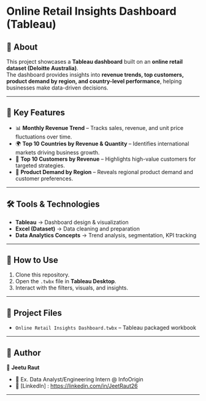 # Online Retail Insights Dashboard (Tableau)

## 📌 About
This project showcases a **Tableau dashboard** built on an **online retail dataset (Deloitte Australia)**.  
The dashboard provides insights into **revenue trends, top customers, product demand by region, and country-level performance**, helping businesses make data-driven decisions.  

---

## 🎯 Key Features
- 📊 **Monthly Revenue Trend** – Tracks sales, revenue, and unit price fluctuations over time.  
- 🌍 **Top 10 Countries by Revenue & Quantity** – Identifies international markets driving business growth.  
- 👥 **Top 10 Customers by Revenue** – Highlights high-value customers for targeted strategies.  
- 🛒 **Product Demand by Region** – Reveals regional product demand and customer preferences.  

---

## 🛠️ Tools & Technologies
- **Tableau** → Dashboard design & visualization  
- **Excel (Dataset)** → Data cleaning and preparation  
- **Data Analytics Concepts** → Trend analysis, segmentation, KPI tracking  

---

## 🚀 How to Use
1. Clone this repository.  
2. Open the `.twbx` file in **Tableau Desktop**.  
3. Interact with the filters, visuals, and insights.  

---

## 📂 Project Files
- `Online Retail Insights Dashboard.twbx` – Tableau packaged workbook  
---

## 📌 Author
👤 **Jeetu Raut**   
- 💼 Ex. Data Analyst/Engineering Intern @ InfoOrigin  
- 🔗 [LinkedIn] : https://linkedin.com/in/JeetRaut26

---
